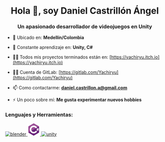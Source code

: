 <h1 align="center">Hola 👋, soy Daniel Castrillón Ángel</h1>
<h3 align="center">Un apasionado desarrollador de videojuegos en Unity</h3>

- 📍 Ubicado en: **Medellín/Colombia**

- 🌱 Constante aprendizaje en: **Unity, C#**

- 👨‍💻 Todos mis proyectos terminados están en: [https://yachiryu.itch.io](https://yachiryu.itch.io)

- 👨‍💻 Cuenta de GitLab: [https://gitlab.com/Yachiryu](https://gitlab.com/Yachiryu)

- 📫 Como contactarme: **daniel.castrillon.a@gmail.com**

- ⚡ Un poco sobre mí: **Me gusta experimentar nuevos hobbies**

</p>
</p>

<h3 align="left">Lenguajes y Herramientas:</h3>
<p align="left"> <a href="https://www.blender.org/" target="_blank" rel="noreferrer"> <img src="https://download.blender.org/branding/community/blender_community_badge_white.svg" alt="blender" width="40" height="40"/> </a> <a href="https://www.w3schools.com/cs/" target="_blank" rel="noreferrer"> <img src="https://raw.githubusercontent.com/devicons/devicon/master/icons/csharp/csharp-original.svg" alt="csharp" width="40" height="40"/> </a> <a href="https://unity.com/" target="_blank" rel="noreferrer"> <img src="https://www.vectorlogo.zone/logos/unity3d/unity3d-icon.svg" alt="unity" width="40" height="40"/> </a> </p>

